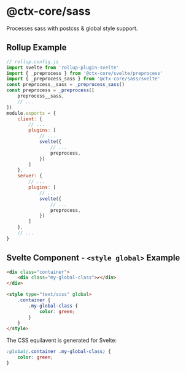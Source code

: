 # @ctx-core/sass

Processes sass with postcss & global style support.

## Rollup Example

```javascript
// rollup.config.js
import svelte from 'rollup-plugin-svelte'
import { _preprocess } from '@ctx-core/svelte/preprocess'
import { _preprocess_sass } from '@ctx-core/sass/svelte'
const preprocess__sass = _preprocess_sass()
const preprocess = _preprocess([
	preprocess__sass,
	// ...
])
module.exports = {
	client: {
		// ...
		plugins: [
			// ...
			svelte({
				// ...
				preprocess,
			})
		]
	},
	server: {
		// ...
		plugins: [
			// ...
			svelte({
				// ...
				preprocess,
			})
		]
	},
	// ...
}
```

## Svelte Component - `<style global>` Example

```html
<div class="container">
	<div class="my-global-class">✔</div>
</div>

<style type="text/scss" global>
	.container {
		.my-global-class {
			color: green;
		}
	}
</style>
```

The CSS equilavent is generated for Svelte:

```css
:global(.container .my-global-class) {
	color: green;	
}
```
